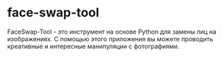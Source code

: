 # face-swap-tool
FaceSwap-Tool - это инструмент на основе Python для замены лиц на изображениях. С помощью этого приложения вы можете проводить креативные и интересные манипуляции с фотографиями.
